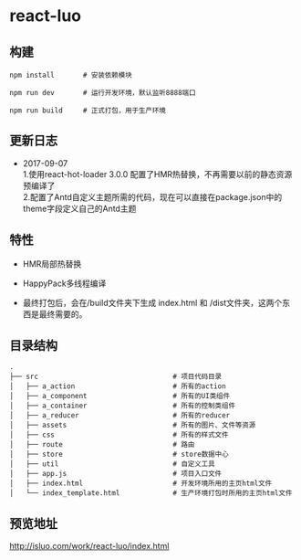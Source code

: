 # react-luo

## 构建

```
npm install       # 安装依赖模块
```

```
npm run dev       # 运行开发环境，默认监听8888端口
```

```
npm run build     # 正式打包，用于生产环境
```

## 更新日志

* 2017-09-07
	<br/>1.使用react-hot-loader 3.0.0 配置了HMR热替换，不再需要以前的静态资源预编译了
	<br/>2.配置了Antd自定义主题所需的代码，现在可以直接在package.json中的theme字段定义自己的Antd主题
## 特性

* HMR局部热替换

* HappyPack多线程编译

* 最终打包后，会在/build文件夹下生成 index.html 和 /dist文件夹，这两个东西是最终需要的。

## 目录结构

```
.
├── src                                 # 项目代码目录
│   ├── a_action                        # 所有的action
│   ├── a_component                     # 所有的UI类组件
│   ├── a_container                     # 所有的控制类组件
│   ├── a_reducer                       # 所有的reducer
│   ├── assets                          # 所有的图片、文件等资源
│   ├── css                             # 所有的样式文件
│   ├── route                           # 路由
│   ├── store                           # store数据中心
│   ├── util                            # 自定义工具
│   ├── app.js                          # 项目入口文件
│   ├── index.html                      # 开发环境所用的主页html文件
│   └── index_template.html             # 生产环境打包时所用的主页html文件
```

## 预览地址

http://isluo.com/work/react-luo/index.html

